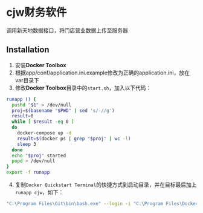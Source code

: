 # cjw财务软件

调用新天地数据接口，将门店营业数据上传至服务器

## Installation
1. 安装**Docker Toolbox**
2. 根据app/conf/application.ini.example修改为正确的application.ini，放在var目录下
3. 修改**Docker Toolbox**目录中的`start.sh`，加入以下代码：
```sh
runapp () {
  pushd "$1" > /dev/null
  proj=$(basename "$PWD" | sed 's/-//g')
  result=0
  while [ $result -eq 0 ]
  do
    docker-compose up -d
    result=$(docker ps | grep "$proj" | wc -l)
    sleep 3
  done
  echo "$proj" started
  popd > /dev/null
}
export -f runapp
```
4. 复制`Docker Quickstart Terminal`的快捷方式到启动目录，并在目标最后加上`runapp cjw`，如下：
```sh
"C:\Program Files\Git\bin\bash.exe" --login -i "C:\Program Files\Docker Toolbox\start.sh" runapp cjw
```
